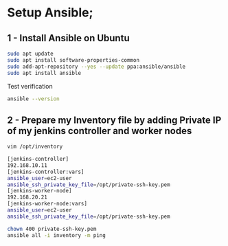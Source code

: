 # Setup Ansible;

## 1 - Install Ansible on Ubuntu
```bash
sudo apt update
sudo apt install software-properties-common
sudo add-apt-repository --yes --update ppa:ansible/ansible
sudo apt install ansible
```
Test verification
```bash
ansible --version
```

## 2 - Prepare my Inventory file by adding Private IP of my jenkins controller and worker nodes
```bash
vim /opt/inventory
```

```bash
[jenkins-controller]
192.168.10.11
[jenkins-controller:vars]
ansible_user=ec2-user
ansible_ssh_private_key_file=/opt/private-ssh-key.pem
[jenkins-worker-node]
192.168.20.21
[jenkins-worker-node:vars]
ansible_user=ec2-user
ansible_ssh_private_key_file=/opt/private-ssh-key.pem
```

```bash
chown 400 private-ssh-key.pem
ansible all -i inventory -m ping
```